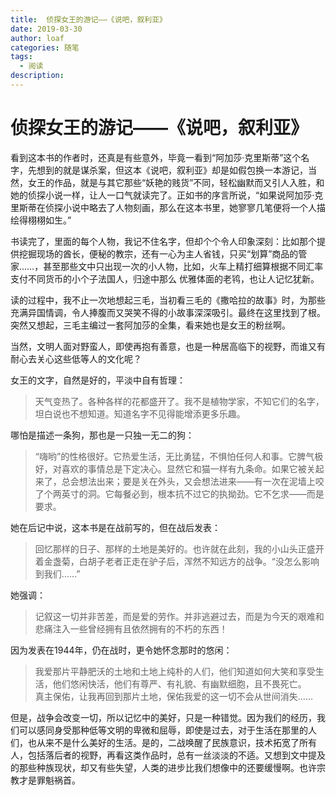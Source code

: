 ```yaml
---
title:  侦探女王的游记——《说吧，叙利亚》
date: 2019-03-30
author: loaf
categories: 随笔
tags: 
  - 阅读
description: 
---
```

# 侦探女王的游记——《说吧，叙利亚》

看到这本书的作者时，还真是有些意外，毕竟一看到“阿加莎·克里斯蒂”这个名字，先想到的就是谋杀案，但这本《说吧，叙利亚》却是如假包换一本游记，当然，女王的作品，就是与其它那些“妖艳的贱货”不同，轻松幽默而又引人入胜，和她的侦探小说一样，让人一口气就读完了。正如书的序言所说，“如果说阿加莎·克里斯蒂在侦探小说中略去了人物刻画，那么在这本书里，她寥寥几笔便将一个人描绘得栩栩如生。”

书读完了，里面的每个人物，我记不住名字，但却个个令人印象深刻：比如那个提供挖掘现场的酋长，便秘的教宗，还有一心为主人省钱，只买“划算”商品的管家……，甚至那些文中只出现一次的小人物，比如，火车上精打细算根据不同汇率支付不同货币的小个子法国人，归途中那么 优雅体面的老鸨，也让人记忆犹新。

读的过程中，我不止一次地想起三毛，当初看三毛的《撒哈拉的故事》时，为那些充满异国情调，令人捧腹而又哭笑不得的小故事深深吸引。最终在这里找到了根。突然又想起，三毛主编过一套阿加莎的全集，看来她也是女王的粉丝啊。

当然，文明人面对野蛮人，即使再抱有善意，也是一种居高临下的视野，而谁又有耐心去关心这些低等人的文化呢？

女王的文字，自然是好的，平淡中自有哲理：

> 天气变热了。各种各样的花都盛开了。我不是植物学家，不知它们的名字，坦白说也不想知道。知道名字不见得能增添更多乐趣。

哪怕是描述一条狗，那也是一只独一无二的狗：

> “嗨哟”的性格很好。它热爱生活，无比勇猛，不惧怕任何人和事。它脾气极好，对喜欢的事情总是下定决心。显然它和猫一样有九条命。如果它被关起来了，总会想法出来；要是关在外头，又会想法进来——有一次在泥墙上咬了个两英寸的洞。它每餐必到，根本抗不过它的执拗劲。它不乞求——而是要求。

她在后记中说，这本书是在战前写的，但在战后发表：

> 回忆那样的日子、那样的土地是美好的。也许就在此刻，我的小山头正盛开着金盏菊，白胡子老者正走在驴子后，浑然不知远方的战争。“没怎么影响到我们……”

她强调：

> 记叙这一切并非苦差，而是爱的劳作。并非逃避过去，而是为今天的艰难和悲痛注入一些曾经拥有且依然拥有的不朽的东西！

因为发表在1944年，仍在战时，更令她怀念那时的悠闲：

> 我爱那片平静肥沃的土地和土地上纯朴的人们，他们知道如何大笑和享受生活，他们悠闲快活，他们有尊严、有礼貌、有幽默细胞，且不畏死亡。  
> 真主保佑，让我再回到那片土地，保佑我爱的这一切不会从世间消失……

但是，战争会改变一切，所以记忆中的美好，只是一种错觉。因为我们的经历，我们可以感同身受那种低等文明的卑微和屈辱，即使是过去，对于生活在那里的人们，也从来不是什么美好的生活。是的，二战唤醒了民族意识，技术拓宽了所有人，包括落后者的视野，再看这类作品时，总有一丝淡淡的不适。又想到文中提及的那些种族现状，却又有些失望，人类的进步比我们想像中的还要缓慢啊。也许宗教才是罪魁祸首。
